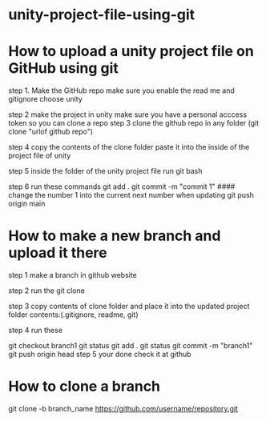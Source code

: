 # unity-project-file-using-git

# How to upload a unity project file on GitHub using git

step 1. Make the GitHub repo
make sure you enable the read me and gitignore choose unity

step 2 make the project in unity
make sure you have a personal acccess token so you can clone a repo
step 3 clone the github repo in any folder (git clone "urlof github repo")

step 4 copy the contents of the clone folder paste it into the inside of the project file of unity

step 5 inside the folder of the unity project file run git bash 

step 6 run these commands 
git add .
git commit -m "commit 1"  #### change the number 1 into the current next number when updating
git push origin main

# How to make a new branch and upload it there

step 1 make a branch in github website 


step 2 run the git clone 

step 3 copy contents of clone folder and place it into the updated project folder contents:(.gitignore, readme, git)

step 4 run these

git checkout branch1
git status
git add . 
git status
git commit -m "branch1"
git push origin head
step 5 your done check it at github

# How to clone a branch
git clone -b branch_name https://github.com/username/repository.git
